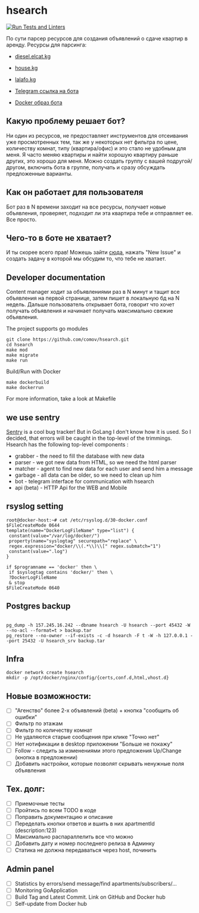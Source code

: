 # hsearch

[![Run Tests and Linters](https://github.com/comov/hsearch/actions/workflows/test-and-lint.yml/badge.svg)](https://github.com/comov/hsearch/actions/workflows/test-and-lint.yml)

По сути парсер ресурсов для создания объявлений о сдаче квартир в аренду. Ресурсы для парсинга:

- [diesel.elcat.kg](http://diesel.elcat.kg/)
- [house.kg](http://house.kg/)
- [lalafo.kg](https://lalafo.kg/)

- [Telegram ссылка на бота](https://t.me/house_search_assistant_bot)
- [Docker образ бота](https://hub.docker.com/r/comov/hsearch)

## Какую проблему решает бот?
Ни один из ресурсов, не предоставляет инструментов для отсеивания уже просмотренных тем, так
 же у некоторых нет фильтра по цене, количеству комнат, типу (квартира/офис) и
 это стало не удобным для меня. Я часто меняю квартиры и найти хорошую квартиру
 раньше других, это хорошо для меня. Можно создать группу с вашей подругой/другом, включить бота в группе, получать
 и сразу обсуждать предложенные варианты.

## Как он работает для пользователя
Бот раз в N времени заходит на все ресурсы, получает новые объявления, проверяет, подходит ли эта
 квартира тебе и отправляет ее. Все просто.

## Чего-то в боте не хватает?
И ты скорее всего прав! Можешь зайти [сюда](https://github.com/comov/hsearch/issues), нажать "New Issue"
 и создать задачу в которой мы обсудим то, что тебе не хватает.

## Developer documentation
Content manager ходит за объявлениями раз в N минут и тащит все объявления на
 первой странице, затем пишет в локальную бд на N недель. Дальше пользователь
 открывает бота, говорит что хочет получать объявления и начинает получать
 максимально свежие объявления.
 
The project supports go modules

```shell script
git clone https://github.com/comov/hsearch.git
cd hsearch
make mod
make migrate
make run
```

Build/Run with Docker 
```shell script
make dockerbuild
make dockerrun
```

For more information, take a look at Makefile

## we use sentry

[Sentry](https://sentry.io) is a cool bug tracker! But in GoLang I don't know how it is used. So I decided,
 that errors will be caught in the top-level of the trimmings. Hsearch has the following top-level components :
 
 - grabber - the need to fill the database with new data
 - parser - we got new data from HTML, so we need the html parser 
 - matcher - agent to find new data for each user and send him a message    
 - garbage - all data can be older, so we need to clean up him
 - bot - telegram interface for communication with hsearch
 - api (beta) - HTTP Api for the WEB and Mobile


## rsyslog setting
```shell script
root@docker-host:~# cat /etc/rsyslog.d/30-docker.conf
$FileCreateMode 0644
template(name="DockerLogFileName" type="list") {
 constant(value="/var/log/docker/")
 property(name="syslogtag" securepath="replace" \
 regex.expression="docker/\\(.*\\)\\[" regex.submatch="1")
 constant(value=".log")
}

if $programname == 'docker' then \
 if $syslogtag contains 'docker/' then \
 ?DockerLogFileName
 & stop
$FileCreateMode 0640
```

## Postgres backup
```shell

pg_dump -h 157.245.16.242 --dbname hsearch -U hsearch --port 45432 -W --no-acl --format=t > backup.tar
pg_restore --no-owner --if-exists -c -d hsearch -F t -W -h 127.0.0.1 --port 25432 -U hsearch_srv backup.tar
```

## Infra
```shell
docker network create hsearch
mkdir -p /opt/docker/nginx/config/{certs,conf.d,html,vhost.d}
```

## Новые возможности:
 - [ ] "Агенство" более 2-х объявлений (beta) + кнопка "сообщить об ошибки"
 - [ ] Фильтр по этажам
 - [ ] Фильтр по количеству комнат
 - [ ] Не удаляются старые сообщения при клике "Точно нет"
 - [ ] Нет нотификации в desktop приложении "Больше не покажу"
 - [ ] Follow - следить за изменениями этого предложения Up/Change (кнопка в предложении)
 - [ ] Добавить настройки, которые позволят скрывать ненужные поля объявления

## Тех. долг:
 - [ ] Приемочные тесты
 - [ ] Пройтись по всем TODO в коде
 - [ ] Поправить документацию и описание
 - [ ] Переделать кнопки ответов и вшить в них apartmentId (description:123)
 - [ ] Максимально распараллелить все что можно
 - [ ] Добавить дату и номер последнего релиза в Админку
 - [ ] Статика не должна передаваться через host, починить
 
## Admin panel
 - [ ] Statistics by errors/send message/find apartments/subscribers/...
 - [ ] Monitoring GoApplication
 - [ ] Build Tag and Latest Commit. Link on GitHub and Docker hub
 - [ ] Self-update from Docker hub
